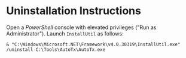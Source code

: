 # Uninstallation Instructions

Open a *PowerShell* console with elevated privileges ("Run as Administrator").
Launch `InstallUtil` as follows:

```
& "C:\Windows\Microsoft.NET\Framework\v4.0.30319\InstallUtil.exe" /uninstall C:\Tools\AutoTx\AutoTx.exe
```